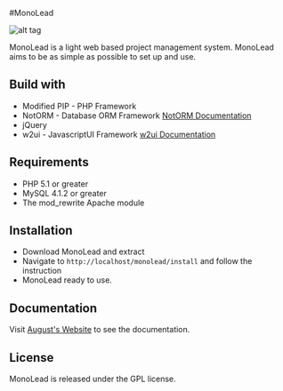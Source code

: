 #MonoLead

![alt tag](https://raw.github.com/aswzen/MonoLead/sc.jpg)

MonoLead is a light web based project management system. MonoLead aims to be as simple as possible to set up and use.

## Build with

* Modified PIP - PHP Framework
* NotORM - Database ORM Framework [NotORM Documentation](http://www.notorm.com/)
* jQuery 
* w2ui - JavascriptUI Framework [w2ui Documentation](http://w2ui.com/)

## Requirements

* PHP 5.1 or greater
* MySQL 4.1.2 or greater
* The mod_rewrite Apache module

## Installation

* Download MonoLead and extract
* Navigate to `http://localhost/monolead/install` and follow the instruction
* MonoLead ready to use.

## Documentation

Visit [August's Website](asw.web.id) to see the documentation.

## License

MonoLead is released under the GPL license.
